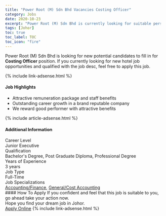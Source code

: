 ```yaml
---
title: "Power Root (M) Sdn Bhd Vacancies Costing Officer" 
category: Jobs 
date: 2020-10-23 
excerpt: "Power Root (M) Sdn Bhd is currently looking for suitable person to fill in the Costing Officer which positioned at Johor" 
tags: [Johor] 
toc: true 
toc_label: TOC 
toc_icon: "fire" 
--- 
```


<p>Power Root (M) Sdn Bhd is looking for new potential candidates to fill in for <b>Costing Officer</b> position. If you currently looking for new hotel job opportunities and qualified with the job desc, feel free to apply this job.
</p>{% include link-adsense.html %} 
<div><div><h4>Job Highlights</h4></div><div><ul><li><div><div><div><div></div></div></div><div><span>Attractive remuneration package and staff benefits</span></div></div></li><li><div><div><div><div></div></div></div><div><span>Outstanding career growth in a brand reputable company</span></div></div></li><li><div><div><div><div></div></div></div><div><span>We reward good performer with attractive benefits</span></div></div></li></ul></div></div> 
{% include article-adsense.html %} 
<div><div><h4>Additional Information</h4></div><div><div><div><div><div><div><div><span>Career Level</span></div><div><span>Junior Executive</span></div></div></div></div><div><div><div><div><span>Qualification</span></div><div><span>Bachelor's Degree, Post Graduate Diploma, Professional Degree</span></div></div></div></div><div><div><div><div><span>Years of Experience</span></div><div><span>3 years</span></div></div></div></div><div><div><div><div><span>Job Type</span></div><div><span>Full-Time</span></div></div></div></div><div><div><div><div><span>Job Specializations</span></div><div><span><a href="/en/job-search/accounting-finance-jobs/">Accounting/Finance</a>, <a href="/en/job-search/general-cost-accounting-finance-jobs/">General/Cost Accounting</a></span></div></div></div></div></div></div></div></div> 
#### How To Apply 
If you confident and feel that this job is suitable to you, go ahead take your action now. <br/> 
Hope you find your dream job in Johor. <br/> 
<a href="https://www.jobstreet.com.my/en/job/costing-officer-4410072?jobId=jobstreet-my-job-4410072" class="btn btn--info" target="_blank" rel="nofollow noopenner">Apply Online</a> 
{% include link-adsense.html %} 